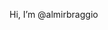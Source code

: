 Hi, I’m @almirbraggio

<!---
almirbraggio/almirbraggio is a ✨ special ✨ repository because its `README.md` (this file) appears on your GitHub profile.
You can click the Preview link to take a look at your changes.
--->
